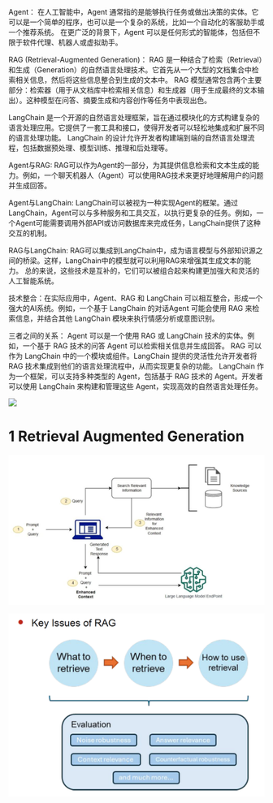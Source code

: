 
Agent：
在人工智能中，Agent 通常指的是能够执行任务或做出决策的实体。它可以是一个简单的程序，也可以是一个复杂的系统，比如一个自动化的客服助手或一个推荐系统。
在更广泛的背景下，Agent 可以是任何形式的智能体，包括但不限于软件代理、机器人或虚拟助手。

RAG (Retrieval-Augmented Generation)：
RAG 是一种结合了检索（Retrieval）和生成（Generation）的自然语言处理技术。它首先从一个大型的文档集合中检索相关信息，然后将这些信息整合到生成的文本中。
RAG 模型通常包含两个主要部分：检索器（用于从文档库中检索相关信息）和生成器（用于生成最终的文本输出）。这种模型在问答、摘要生成和内容创作等任务中表现出色。


LangChain 
是一个开源的自然语言处理框架，旨在通过模块化的方式构建复杂的语言处理应用。它提供了一套工具和接口，使得开发者可以轻松地集成和扩展不同的语言处理功能。
LangChain 的设计允许开发者构建端到端的自然语言处理流程，包括数据预处理、模型训练、推理和后处理等。


Agent与RAG: RAG可以作为Agent的一部分，为其提供信息检索和文本生成的能力。例如，一个聊天机器人（Agent）可以使用RAG技术来更好地理解用户的问题并生成回答。

Agent与LangChain: LangChain可以被视为一种实现Agent的框架。通过LangChain，Agent可以与多种服务和工具交互，以执行更复杂的任务。例如，一个Agent可能需要调用外部API或访问数据库来完成任务，LangChain提供了这种交互的机制。

RAG与LangChain: RAG可以集成到LangChain中，成为语言模型与外部知识源之间的桥梁。这样，LangChain中的模型就可以利用RAG来增强其生成文本的能力。
总的来说，这些技术是互补的，它们可以被组合起来构建更加强大和灵活的人工智能系统。

技术整合：在实际应用中，Agent、RAG 和 LangChain 可以相互整合，形成一个强大的AI系统。例如，一个基于 LangChain 的对话Agent 可能会使用 RAG 来检索信息，并结合其他 LangChain 模块来执行情感分析或意图识别。


三者之间的关系：
    Agent 可以是一个使用 RAG 或 LangChain 技术的实体。例如，一个基于 RAG 技术的问答 Agent 可以检索相关信息并生成回答。
    RAG 可以作为 LangChain 中的一个模块或组件。LangChain 提供的灵活性允许开发者将 RAG 技术集成到他们的语言处理流程中，从而实现更复杂的功能。
    LangChain 作为一个框架，可以支持多种类型的 Agent，包括基于 RAG 技术的 Agent。开发者可以使用 LangChain 来构建和管理这些 Agent，实现高效的自然语言处理任务。



![](images/Agentic-RAG-1.avif)



# 1 Retrieval Augmented Generation


![](images/Pasted%20image%2020241103230258.png)


![](images/Pasted%20image%2020241103230704.png)




